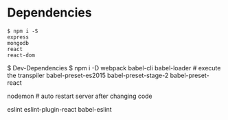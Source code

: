 # Dependencies
    $ npm i -S 
    express
    mongodb
    react
    react-dom

$ Dev-Dependencies
   $ npm i -D
   webpack
   babel-cli
   babel-loader            # execute the transpiler
   babel-preset-es2015
   babel-preset-stage-2
   babel-preset-react

   nodemon     # auto restart server after changing code

   eslint
   eslint-plugin-react
   babel-eslint
